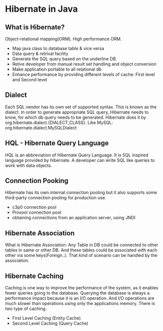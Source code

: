 # Hibernate in Java

## What is Hibernate?
Object-relational mapping(ORM). High performance ORM.
* Map java class to database table & vice versa
* Data query & retrival facility
* Generate the SQL query based on the underline DB.
* Relive developer from manual result set handling and object conversion
* Make application portable to all relational db
* Enhance performance by providing different levels of cache: First level and Second level

## Dialect
Each SQL vendor has its own set of supported syntax. This is known as the dialect. In order to generate appropriate SQL query, Hibernate needs to know, for which db query needs to be generated.
Hibernate does it by org.hibernate.dialect.{DIALECT_CLASS}. Like MySQL: org.hibernate.dialect.MySQLDialect

## HQL - Hibernate Query Language
HQL is an abbreviation of Hibernate Query Language. It is SQL inspired language provided by hibernate. A developer can write SQL like queries to work with data objects.

## Connection Pooking
Hibernate has its own internal connection pooling but it also supports some third-party connection pooling for production use.
* c3p0 connection pool
* Proxool connection pool
* obtaining connections from an application server, using JNDI

## Hibernate Association
What is Hibernate Association: Any Table in DB could be connected to other tables in same or other DB. And these tables could be associated with each other via some keys(Foreign..). That kind of scenario can be handled by the association.

## Hibernate Caching
Caching is one way to improve the performance of the system, as it enables fewer queries going to the database. Querying the database is always a performance impact because it is an I/O operation. And I/O operations are much slower than operations using only the applications memory. There is two type of caching.

* First Level Caching (Entity Cache)
* Second Level Caching (Query Cache)
